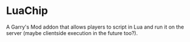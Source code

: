 # LuaChip

A Garry's Mod addon that allows players to script in Lua and run it on the server (maybe clientside execution in the future too?).